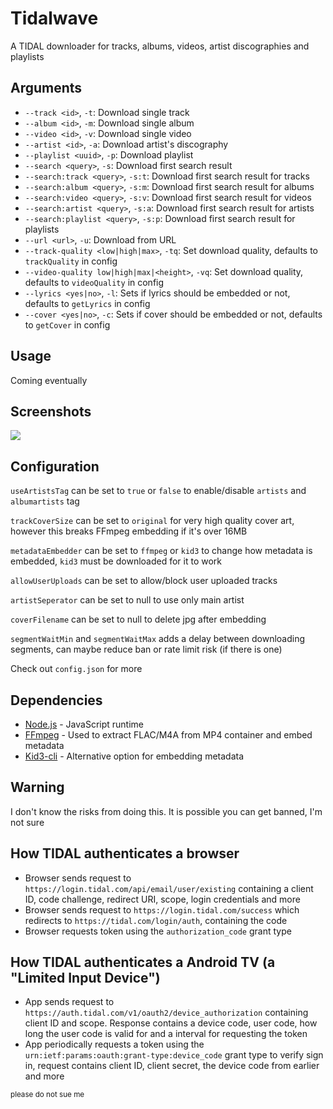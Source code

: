 # Tidalwave
A TIDAL downloader for tracks, albums, videos, artist discographies and playlists

## Arguments
* `--track <id>`, `-t`: Download single track
* `--album <id>`, `-m`: Download single album
* `--video <id>`, `-v`: Download single video
* `--artist <id>`, `-a`: Download artist's discography
* `--playlist <uuid>`, `-p`: Download playlist
* `--search <query>`, `-s`: Download first search result
* `--search:track <query>`, `-s:t`: Download first search result for tracks
* `--search:album <query>`, `-s:m`: Download first search result for albums
* `--search:video <query>`, `-s:v`: Download first search result for videos
* `--search:artist <query>`, `-s:a`: Download first search result for artists
* `--search:playlist <query>`, `-s:p`: Download first search result for playlists
* `--url <url>`, `-u`: Download from URL
* `--track-quality <low|high|max>`, `-tq`: Set download quality, defaults to `trackQuality` in config
* `--video-quality low|high|max|<height>`, `-vq`: Set download quality, defaults to `videoQuality` in config
* `--lyrics <yes|no>`, `-l`: Sets if lyrics should be embedded or not, defaults to `getLyrics` in config
* `--cover <yes|no>`, `-c`: Sets if cover should be embedded or not, defaults to `getCover` in config

## Usage
Coming eventually

## Screenshots
<img src="https://raw.githubusercontent.com/Lyall-A/tidalwave/main/assets/screenshot-1.png">

## Configuration
`useArtistsTag` can be set to `true` or `false` to enable/disable `artists` and `albumartists` tag

`trackCoverSize` can be set to `original` for very high quality cover art, however this breaks FFmpeg embedding if it's over 16MB

`metadataEmbedder` can be set to `ffmpeg` or `kid3` to change how metadata is embedded, `kid3` must be downloaded for it to work

`allowUserUploads` can be set to allow/block user uploaded tracks

`artistSeperator` can be set to null to use only main artist

`coverFilename` can be set to null to delete jpg after embedding

`segmentWaitMin` and `segmentWaitMax` adds a delay between downloading segments, can maybe reduce ban or rate limit risk (if there is one)

Check out `config.json` for more

## Dependencies
* [Node.js](https://nodejs.org) - JavaScript runtime
* [FFmpeg](https://www.ffmpeg.org/) - Used to extract FLAC/M4A from MP4 container and embed metadata
* [Kid3-cli](https://kid3.kde.org) - Alternative option for embedding metadata

## Warning
I don't know the risks from doing this. It is possible you can get banned, I'm not sure

## How TIDAL authenticates a browser
* Browser sends request to `https://login.tidal.com/api/email/user/existing` containing a client ID, code challenge, redirect URI, scope, login credentials and more
* Browser sends request to `https://login.tidal.com/success` which redirects to `https://tidal.com/login/auth`, containing the code
* Browser requests token using the `authorization_code` grant type

## How TIDAL authenticates a Android TV (a "Limited Input Device")
* App sends request to `https://auth.tidal.com/v1/oauth2/device_authorization` containing client ID and scope. Response contains a device code, user code, how long the user code is valid for and a interval for requesting the token
* App periodically requests a token using the `urn:ietf:params:oauth:grant-type:device_code` grant type to verify sign in, request contains client ID, client secret, the device code from earlier and more

<small>please do not sue me</small>